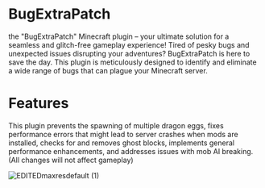 # BugExtraPatch
the "BugExtraPatch" Minecraft plugin – your ultimate solution for a seamless and glitch-free gameplay experience! Tired of pesky bugs and unexpected issues disrupting your adventures? BugExtraPatch is here to save the day.
This plugin is meticulously designed to identify and eliminate a wide range of bugs that can plague your Minecraft server.
# Features
This plugin prevents the spawning of multiple dragon eggs, fixes performance errors that might lead to server crashes when mods are installed,
checks for and removes ghost blocks, implements general performance enhancements, and addresses issues with mob AI breaking.
(All changes will not affect gameplay)

![EDITEDmaxresdefault (1)](https://github.com/CtrlAltCode1/BugExtraPatch/assets/142231936/49dda6b8-f933-46e9-99bb-5e5f5d238e22)
